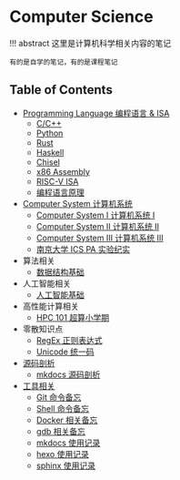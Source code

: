 # Computer Science

!!! abstract 
    这里是计算机科学相关内容的笔记

    有的是自学的笔记，有的是课程笔记

## Table of Contents
- [Programming Language 编程语言 & ISA](pl)
    - [C/C++](pl/c_cpp/c/) <span class="toc-tag toc-tag-classnotes"></span>
    - [Python](pl/python/)
    - [Rust](pl/rust)
    - [Haskell](pl/haskell)
    - [Chisel](pl/chisel/)
    - [x86 Assembly](pl/asm)
    - [RISC-V ISA](pl/riscv) <span class="toc-tag toc-tag-classnotes"></span>
    - [编程语言原理](pl/ppl/) <span class="toc-tag toc-tag-classnotes"></span>
- [Computer System 计算机系统](system)
    - [Computer System I 计算机系统 Ⅰ](system/cs1) <span class="toc-tag toc-tag-classnotes"></span> <span class="toc-tag toc-tag-reports"></span>
    - [Computer System II 计算机系统 Ⅱ](system/cs2) <span class="toc-tag toc-tag-classnotes"></span> <span class="toc-tag toc-tag-reports"></span>
    - [Computer System III 计算机系统 Ⅲ](system/cs3/) <span class="toc-tag toc-tag-reports"></span>
    - [南京大学 ICS PA 实验纪实](system/pa/)
- 算法相关
    - [数据结构基础](algorithm/ds) <span class="toc-tag toc-tag-classnotes"></span>
- 人工智能相关
    - [人工智能基础](ai/basic) <span class="toc-tag toc-tag-classnotes"></span>
- 高性能计算相关
    - [HPC 101 超算小学期](hpc/hpc101/) <span class="toc-tag toc-tag-classnotes"></span>
- 零散知识点
    - [RegEx 正则表达式](regex)
    - [Unicode 统一码](unicode)
- [源码剖析](analysis)
    - [mkdocs 源码剖析](analysis/mkdocs)
- [工具相关](tools)
    - [Git 命令备忘](tools/git)
    - [Shell 命令备忘](tools/shell)
    - [Docker 相关备忘](tools/docker)
    - [gdb 相关备忘](tools/gdb)
    - [mkdocs 使用记录](tools/mkdocs)
    - [hexo 使用记录](tools/hexo)
    - [sphinx 使用记录](tools/sphinx)